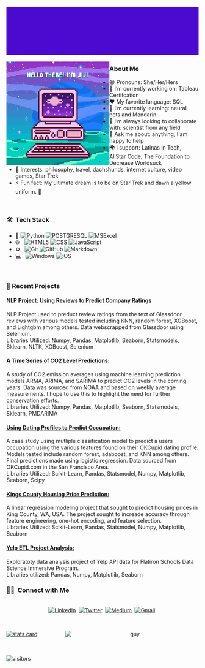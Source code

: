 ![Welcome Banner](banner.gif)


<img align="left" height="270px" alt="hello_world" src="pic.png" />

<h3> About Me </h3>

- 😄 Pronouns: She/Her/Hers 
- 🔭 I’m currently working on: Tableau Certifcation
- :heart: My favorite language: SQL
- 🌱 I’m currently learning: neural nets and Mandarin
- 👯 I’m always looking to collaborate with: scientist from any field
- 💬 Ask me about: anything, I am happy to help
- 🌍 I support: Latinas in Tech, AllStar Code, The Foundation to Decrease Worldsuck
- 💜 Interests: philosophy, travel, dachshunds, internet culture, video games, Star Trek
- ⚡ Fun fact: My ultimate dream is to be on Star Trek and dawn a yellow uniform. 🖖

<br/>

<h3> 🛠 &nbsp;Tech Stack</h3>

- :space_invader:
  ![Python](https://img.shields.io/badge/Python-14354C?style=for-the-badge&logo=python&logoColor=white)
  ![POSTGRESQL](https://img.shields.io/badge/PostgreSQL-316192?style=for-the-badge&logo=postgresql&logoColor=white) 
  ![MSExcel](https://img.shields.io/badge/Microsoft_Excel-217346?style=for-the-badge&logo=microsoft-excel&logoColor=white) 
- 🌐 &nbsp;
  ![HTML5](https://img.shields.io/badge/HTML5-E34F26?style=for-the-badge&logo=html5&logoColor=white)
  ![CSS](https://img.shields.io/badge/CSS-239120?&style=for-the-badge&logo=css3&logoColor=white)
  ![JavaScript](https://img.shields.io/badge/JavaScript-323330?style=for-the-badge&logo=javascript&logoColor=F7DF1E)
- ⚙️ &nbsp;
  ![Git](https://img.shields.io/badge/Git-F05032?style=for-the-badge&logo=git&logoColor=white)
  ![GitHub](https://img.shields.io/badge/GitHub-100000?style=for-the-badge&logo=github&logoColor=white)
  ![Markdown](https://img.shields.io/badge/Markdown-000000?style=for-the-badge&logo=markdown&logoColor=white)
- 💻 &nbsp;
  ![Windows](https://img.shields.io/badge/Windows-0078D6?style=for-the-badge&logo=windows&logoColor=white)
  ![iOS](https://img.shields.io/badge/iOS-000000?style=for-the-badge&logo=ios&logoColor=white)


<br/>

<p>

### 📝 Recent Projects

#### [ NLP Project: Using Reviews to Predict Company Ratings ](https://github.com/DataOnATangent/Glassdoor_NLP)<br>
NLP Project used to preduct review ratings from the text of Glassdoor reviews with various models tested including KNN, random forest, XGBoost, and Lightgbm among others. Data webscrapped from Glassdoor using Selenium.<br>
Libraries Utilized: Numpy, Pandas, Matplotlib, Seaborn, Statsmodels, Sklearn, NLTK, XGBoost, Selenium

#### [ A Time Series of CO2 Level Predictions: ](https://github.com/Astroraf/CO2_predictions)<br>
A study of CO2 emission averages using machine learning prediction models ARMA, ARIMA, and SARIMA to predict CO2 levels in the coming years. Data was sourced from NOAA and based on weekly average measurements. I hope to use this to highlight the need for further conservation efforts.<br>
Libraries Utilized: Numpy, Pandas, Matplotlib, Seaborn, Statsmodels, Sklearn, PMDARIMA  
   
#### [ Using Dating Profiles to Predict Occupation: ](https://github.com/DataOnATangent/Representative_Profiles_Machine_Learning_Project)<br>
A case study using mutliple classification model to predict a users occupation using the various features found on their OKCupid dating profile. Models tested include random forest, adaboost, and KNN among others. Final predictions made using logistic regression. Data sourced from OKCupid.com in the San Francisco Area.<br>
Libraries Utilized: Scikit-Learn, Pandas, Statsmodel, Numpy, Matplotlib, Seaborn, Scipy

#### [ Kings County Housing Price Prediction: ](https://github.com/DataOnATangent/Kings_County_Seattle_Housing_Project)<br>
A linear regression modeling project that sought to predict housing prices in King County, WA, USA. The project sought to increade accuracy through feature engineering, one-hot encoding, and feature selection. <br>
Libraries Utilized: Scikit-Learn, Pandas, Statsmodel, Numpy, Matplotlib, Seaborn

#### [ Yelp ETL Project Analysis: ](https://github.com/DataOnATangent/Yelp_API_ETL_Project)<br>
Exploratoty data analysis project of Yelp API data for Flatiron Schools Data Science Immersive Program.<br>
Libraries utilized: Pandas, Numpy, Matplotlib, Seaborn

</p>


<h3> 🤝🏻 &nbsp;Connect with Me </h3> 

<p align="center">
<br>
<a href="https://www.linkedin.com/in/anjcray/"><img src="https://img.shields.io/badge/linkedin-%230077B5.svg?&style=for-the-badge&logo=linkedin&logoColor=white" alt="LinkedIn" /></a>&nbsp;
<a href="https://twitter.com/DataOnATangent"><img src="https://img.shields.io/badge/Twitter-1DA1F2?style=for-the-badge&logo=twitter&logoColor=white" alt="Twitter" /></a>&nbsp;
<a href="https://dataonatangent.medium.com/"><img src="https://img.shields.io/badge/Medium-12100E?style=for-the-badge&logo=medium&logoColor=white" alt="Medium" /></a>&nbsp;
<a href="mailto:dataonatangent@gmail.com?subject=Hola%20Jiji"><img src="https://img.shields.io/badge/gmail-%23D14836.svg?&style=for-the-badge&logo=gmail&logoColor=white" alt="Gmail"/></a>&nbsp;
<!--<a href="https://kkvanonymous.github.io/"><img alt="Website" src="https://img.shields.io/website?style=for-the-badge&up_message=portfolio&url=https%3A%2F%2Fkkvanonymous.github.io%2F"></a>-->
</p>



<br/> 
<p>

<a align= "center" href="https://github.com/dataonatangent">
  <img alt= "stats card" height="270px" width="400" src="https://github-readme-stats.vercel.app/api?username=dataonatangent&theme=cobalt&show_icons=true&count_private=true" />
  <img align="right" height="270px" alt="guy" width="350" src="https://i.pinimg.com/originals/e4/26/70/e426702edf874b181aced1e2fa5c6cde.gif" /> </a>

</p>
<br/>












<p>
    <img align="center" alt="visitors" src="https://gpvc.arturio.dev/dataonatangent"/>
</p>

<!--
**DataOnATangent/dataonatangent** is a ✨ _special_ ✨ repository because its `README.md` (this file) appears on your GitHub profile.

Here are some ideas to get you started:

#Stats card for later use
<img height="180em" src="https://github-readme-stats.vercel.app/api/top-langs/?username=dataonatangent&theme=cobalt&layout=compact" />

-->
